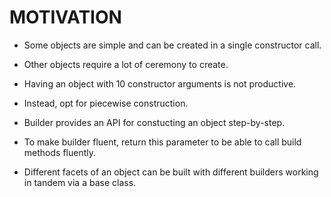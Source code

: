 # MOTIVATION

* Some objects are simple and can be created in a single constructor call.

* Other objects require a lot of ceremony to create.

* Having an object with 10 constructor arguments is not productive.

* Instead, opt for piecewise construction.

* Builder provides an API for constucting an object step-by-step.

* To make builder fluent, return this parameter to be able to call build methods fluently.

* Different facets of an object can be built with different builders working in tandem via a base class.
